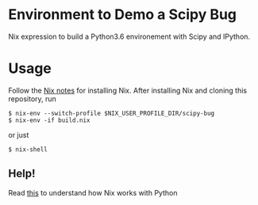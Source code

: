 # Environment to Demo a Scipy Bug

Nix expression to build a Python3.6 environement with Scipy and IPython.

# Usage

Follow the [Nix notes](../NIX-NOTES.md) for installing Nix. After
installing Nix and cloning this repository, run

    $ nix-env --switch-profile $NIX_USER_PROFILE_DIR/scipy-bug
    $ nix-env -if build.nix

or just

    $ nix-shell

## Help!

Read
[this](https://nixos.org/releases/tmp/release-nixos-unstable-small/nixos-18.03pre114662.a46f206271/unpack/nixos-18.03pre114662.a46f206271/doc/languages-frameworks/python.md)
to understand how Nix works with Python